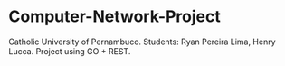 # Computer-Network-Project
Catholic University of Pernambuco. Students: Ryan Pereira Lima, Henry Lucca.  Project using GO + REST.
